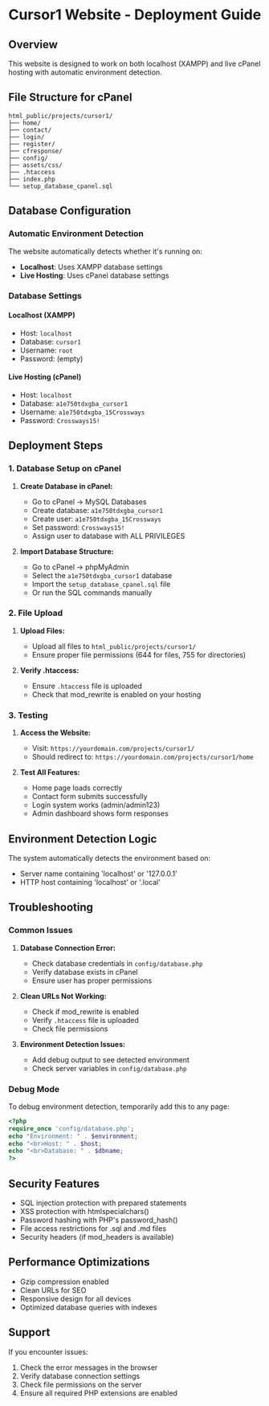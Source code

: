 # Cursor1 Website - Deployment Guide

## Overview
This website is designed to work on both localhost (XAMPP) and live cPanel hosting with automatic environment detection.

## File Structure for cPanel
```
html_public/projects/cursor1/
├── home/
├── contact/
├── login/
├── register/
├── cfresponse/
├── config/
├── assets/css/
├── .htaccess
├── index.php
└── setup_database_cpanel.sql
```

## Database Configuration

### Automatic Environment Detection
The website automatically detects whether it's running on:
- **Localhost**: Uses XAMPP database settings
- **Live Hosting**: Uses cPanel database settings

### Database Settings

#### Localhost (XAMPP)
- Host: `localhost`
- Database: `cursor1`
- Username: `root`
- Password: (empty)

#### Live Hosting (cPanel)
- Host: `localhost`
- Database: `a1e750tdxgba_cursor1`
- Username: `a1e750tdxgba_15Crossways`
- Password: `Crossways15!`

## Deployment Steps

### 1. Database Setup on cPanel

1. **Create Database in cPanel:**
   - Go to cPanel → MySQL Databases
   - Create database: `a1e750tdxgba_cursor1`
   - Create user: `a1e750tdxgba_15Crossways`
   - Set password: `Crossways15!`
   - Assign user to database with ALL PRIVILEGES

2. **Import Database Structure:**
   - Go to cPanel → phpMyAdmin
   - Select the `a1e750tdxgba_cursor1` database
   - Import the `setup_database_cpanel.sql` file
   - Or run the SQL commands manually

### 2. File Upload

1. **Upload Files:**
   - Upload all files to `html_public/projects/cursor1/`
   - Ensure proper file permissions (644 for files, 755 for directories)

2. **Verify .htaccess:**
   - Ensure `.htaccess` file is uploaded
   - Check that mod_rewrite is enabled on your hosting

### 3. Testing

1. **Access the Website:**
   - Visit: `https://yourdomain.com/projects/cursor1/`
   - Should redirect to: `https://yourdomain.com/projects/cursor1/home`

2. **Test All Features:**
   - Home page loads correctly
   - Contact form submits successfully
   - Login system works (admin/admin123)
   - Admin dashboard shows form responses

## Environment Detection Logic

The system automatically detects the environment based on:
- Server name containing 'localhost' or '127.0.0.1'
- HTTP host containing 'localhost' or '.local'

## Troubleshooting

### Common Issues

1. **Database Connection Error:**
   - Check database credentials in `config/database.php`
   - Verify database exists in cPanel
   - Ensure user has proper permissions

2. **Clean URLs Not Working:**
   - Check if mod_rewrite is enabled
   - Verify `.htaccess` file is uploaded
   - Check file permissions

3. **Environment Detection Issues:**
   - Add debug output to see detected environment
   - Check server variables in `config/database.php`

### Debug Mode

To debug environment detection, temporarily add this to any page:
```php
<?php
require_once 'config/database.php';
echo "Environment: " . $environment;
echo "<br>Host: " . $host;
echo "<br>Database: " . $dbname;
?>
```

## Security Features

- SQL injection protection with prepared statements
- XSS protection with htmlspecialchars()
- Password hashing with PHP's password_hash()
- File access restrictions for .sql and .md files
- Security headers (if mod_headers is available)

## Performance Optimizations

- Gzip compression enabled
- Clean URLs for SEO
- Responsive design for all devices
- Optimized database queries with indexes

## Support

If you encounter issues:
1. Check the error messages in the browser
2. Verify database connection settings
3. Check file permissions on the server
4. Ensure all required PHP extensions are enabled
